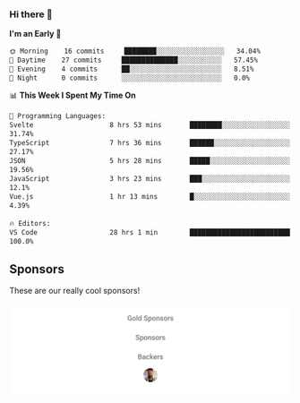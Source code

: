 ### Hi there 👋

<!--
**alexanderniebuhr/alexanderniebuhr** is a ✨ _special_ ✨ repository because its `README.md` (this file) appears on your GitHub profile.

Here are some ideas to get you started:

- 🔭 I’m currently working on ...
- 🌱 I’m currently learning ...
- 👯 I’m looking to collaborate on ...
- 🤔 I’m looking for help with ...
- 💬 Ask me about ...
- 📫 How to reach me: ...
- 😄 Pronouns: ...
- ⚡ Fun fact: ...
-->

<!--START_SECTION:waka-->
**I'm an Early 🐤** 

```text
🌞 Morning    16 commits     ████████░░░░░░░░░░░░░░░░░   34.04% 
🌆 Daytime    27 commits     ██████████████░░░░░░░░░░░   57.45% 
🌃 Evening    4 commits      ██░░░░░░░░░░░░░░░░░░░░░░░   8.51% 
🌙 Night      0 commits      ░░░░░░░░░░░░░░░░░░░░░░░░░   0.0%

```


📊 **This Week I Spent My Time On** 

```text
💬 Programming Languages: 
Svelte                   8 hrs 53 mins       ████████░░░░░░░░░░░░░░░░░   31.74% 
TypeScript               7 hrs 36 mins       ██████░░░░░░░░░░░░░░░░░░░   27.17% 
JSON                     5 hrs 28 mins       █████░░░░░░░░░░░░░░░░░░░░   19.56% 
JavaScript               3 hrs 23 mins       ███░░░░░░░░░░░░░░░░░░░░░░   12.1% 
Vue.js                   1 hr 13 mins        █░░░░░░░░░░░░░░░░░░░░░░░░   4.39%

🔥 Editors: 
VS Code                  28 hrs 1 min        █████████████████████████   100.0%

```


<!--END_SECTION:waka-->

## Sponsors

These are our really cool sponsors!

<!-- sponsors -->

<!-- sponsors -->

<p align="center">
  <a href="https://github.com/sponsors/alexanderniebuhr">
    <img src='./sponsors.svg'/>
  </a>
</p>

